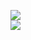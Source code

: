 [![](https://img.shields.io/badge/Made%20With-Github%20Spray-lightgrey.svg?style=for-the-badge&logo=github)](https://github.com/Annihil/github-spray#8541)  
[![](https://i.imgur.com/2DrTn0Z.gif)](https://github.com/Annihil/github-spray)